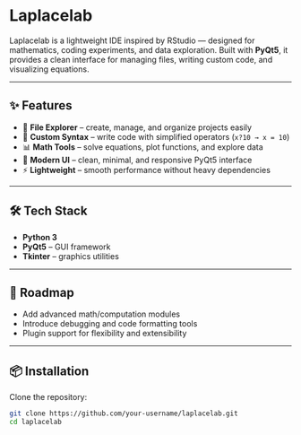 # Laplacelab  

Laplacelab is a lightweight IDE inspired by RStudio — designed for mathematics, coding experiments, and data exploration. Built with **PyQt5**, it provides a clean interface for managing files, writing custom code, and visualizing equations.  

---

## ✨ Features  
- 📂 **File Explorer** – create, manage, and organize projects easily  
- 📝 **Custom Syntax** – write code with simplified operators (`x?10 → x = 10`)  
- 📊 **Math Tools** – solve equations, plot functions, and explore data  
- 🎨 **Modern UI** – clean, minimal, and responsive PyQt5 interface  
- ⚡ **Lightweight** – smooth performance without heavy dependencies  

---

## 🛠️ Tech Stack  
- **Python 3**  
- **PyQt5** – GUI framework  
- **Tkinter** – graphics utilities  

---

## 🚀 Roadmap  
- Add advanced math/computation modules  
- Introduce debugging and code formatting tools  
- Plugin support for flexibility and extensibility  

---

## 📦 Installation  

Clone the repository:  
```bash
git clone https://github.com/your-username/laplacelab.git
cd laplacelab
